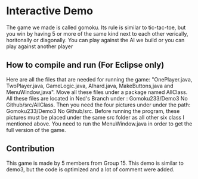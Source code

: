 # Interactive Demo
  The game we made is called gomoku. Its rule is similar to tic-tac-toe, but you win by having 5 or more of the same kind next to each other 
verically, horitonally or diagonally. You can play against the AI we build or you can play against another player

## How to compile and run (For Eclipse only)
  Here are all the files that are needed for running the game: "OnePlayer.java, TwoPlayer.java, GameLogic.java, AIhard.java, MakeButtons,java
and MenuWindow,java". Move all these files under a package named AllClass. All these files are located in Ned's Branch under :
Gomoku233/Demo3 No Github/src/AllClass. Then you need the four pictures under under the path: Gomoku233/Demo3 No Github/src. Before 
running the program, these pictures must be placed under the same src folder as all other six class I mentioned above. You need to run
the MenuWindow.java in order to get the full version of the game.

## Contribution
  This game is made by 5 members from Group 15. This demo is similar to demo3, but the code is optimized and a lot of comment were added.
